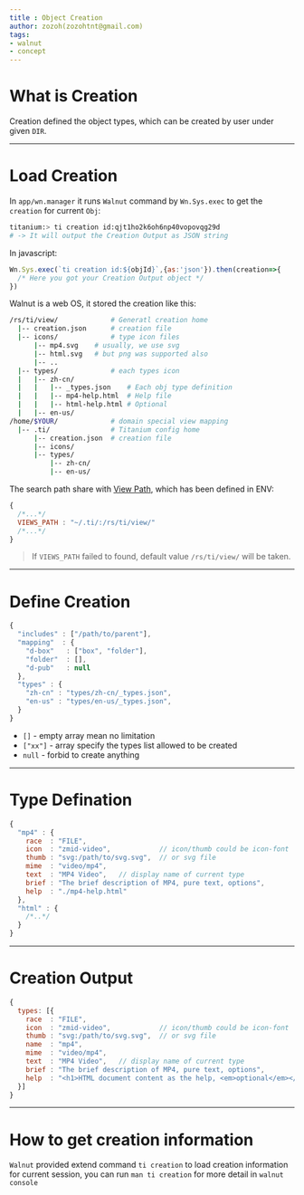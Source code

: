 ```yaml
---
title : Object Creation
author: zozoh(zozohtnt@gmail.com)
tags:
- walnut
- concept
---
```


# What is Creation

Creation defined the object types, which can be created by user under given `DIR`.

--------------------------------------------------
# Load Creation

In `app/wn.manager` it runs `Walnut` command by `Wn.Sys.exec` to
get the `creation` for current `Obj`: 

```bash
titanium:> ti creation id:qjt1ho2k6oh6np40vopovqg29d
# -> It will output the Creation Output as JSON string
```

In javascript:

```js
Wn.Sys.exec(`ti creation id:${objId}`,{as:'json'}).then(creation=>{
  /* Here you got your Creation Output object */
})
```

Walnut is a web OS, it stored the creation like this:

```bash
/rs/ti/view/             # Generatl creation home
  |-- creation.json      # creation file
  |-- icons/             # type icon files
      |-- mp4.svg    # usually, we use svg
      |-- html.svg   # but png was supported also
      |-- ..
  |-- types/             # each types icon
  |   |-- zh-cn/
  |   |   |-- _types.json    # Each obj type definition
  |   |   |-- mp4-help.html  # Help file
  |   |   |-- html-help.html # Optional
  |   |-- en-us/
/home/$YOUR/             # domain special view mapping
  |-- .ti/               # Titanium config home
      |-- creation.json  # creation file
      |-- icons/
      |-- types/
          |-- zh-cn/
          |-- en-us/
```

The search path share with [View Path](view.md), which has been defined in ENV:

```js
{
  /*...*/
  VIEWS_PATH : "~/.ti/:/rs/ti/view/"
  /*...*/
}
```

> If `VIEWS_PATH` failed to found, default value `/rs/ti/view/` will be taken.

--------------------------------------------------
# Define Creation

```js
{
  "includes" : ["/path/to/parent"],
  "mapping"  : {
    "d-box"   : ["box", "folder"], 
    "folder"  : [],
    "d-pub"   : null
  },
  "types" : {
    "zh-cn" : "types/zh-cn/_types.json",
    "en-us" : "types/en-us/_types.json",
  }
}
```

- `[]` - empty array mean no limitation
- `["xx"]` - array specify the types list allowed to be created
- `null` - forbid to create anything

--------------------------------------------------
# Type Defination

```js
{
  "mp4" : {
    race  : "FILE",
    icon  : "zmid-video",            // icon/thumb could be icon-font
    thumb : "svg:/path/to/svg.svg",  // or svg file
    mime  : "video/mp4",
    text  : "MP4 Video",   // display name of current type
    brief : "The brief description of MP4, pure text, options",
    help  : "./mp4-help.html"
  }, 
  "html" : {
    /*..*/
  }
}
```

--------------------------------------------------
# Creation Output

```js
{
  types: [{
    race  : "FILE",
    icon  : "zmid-video",            // icon/thumb could be icon-font
    thumb : "svg:/path/to/svg.svg",  // or svg file
    name  : "mp4",
    mime  : "video/mp4",
    text  : "MP4 Video",   // display name of current type
    brief : "The brief description of MP4, pure text, options",
    help  : "<h1>HTML document content as the help, <em>optional</em></h1>"
  }]
}
```

--------------------------------------------------
# How to get creation information

`Walnut` provided extend command `ti creation` to load creation information for current session, you can run `man ti creation` for more detail in `walnut console`